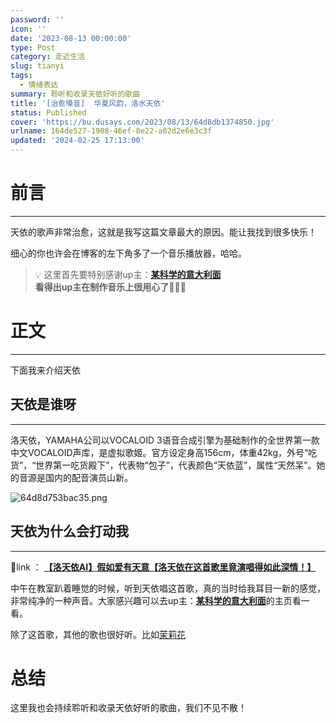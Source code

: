 ```yaml
---
password: ''
icon: ''
date: '2023-08-13 00:00:00'
type: Post
category: 走近生活
slug: tianyi
tags:
  - 情绪表达
summary: 聆听和收录天依好听的歌曲
title: '[治愈嗓音]  华夏风韵，洛水天依'
status: Published
cover: 'https://bu.dusays.com/2023/08/13/64d8db1374850.jpg'
urlname: 164de527-1908-46ef-8e22-a02d2e6e3c3f
updated: '2024-02-25 17:13:00'
---
```


# 前言


---


  天依的歌声非常治愈，这就是我写这篇文章最大的原因。能让我找到很多快乐！


  细心的你也许会在博客的左下角多了一个音乐播放器，哈哈。


> 💡 这里首先要特别感谢up主：[**某科学的意大利面**](https://space.bilibili.com/130821307)  
> **看得出up主在制作音乐上很用心了🌹🌹🌹**


# 正文


---


  下面我来介绍天依


## 天依是谁呀


---


  洛天依，YAMAHA公司以VOCALOID 3语音合成引擎为基础制作的全世界第一款中文VOCALOID声库，是虚拟歌姬。官方设定身高156cm，体重42kg，外号“吃货”，“世界第一吃货殿下”，代表物“包子”，代表颜色“天依蓝”，属性“天然呆”。她的音源是国内的配音演员山新。


![64d8d753bac35.png](https://bu.dusays.com/2023/08/13/64d8d753bac35.png)


## 天依为什么会打动我


---


📌link ： [**【洛天依AI】假如爱有天意【洛天依在这首歌里竟演唱得如此深情！】**](https://www.bilibili.com/video/BV1xV4y1P789/?spm_id_from=333.1007.top_right_bar_window_history.content.click&vd_source=237e295a40d7aaea043ead8c0d2c78ab)


  中午在教室趴着睡觉的时候，听到天依唱这首歌，真的当时给我耳目一新的感觉，非常纯净的一种声音。大家感兴趣可以去up主：[**某科学的意大利面**](https://space.bilibili.com/130821307)的主页看一看。


  除了这首歌，其他的歌也很好听。比如[茉莉花](https://www.bilibili.com/video/BV1jS4y157Mo/?spm_id_from=333.880.my_history.page.click&vd_source=237e295a40d7aaea043ead8c0d2c78ab)


# 总结


  这里我也会持续聆听和收录天依好听的歌曲，我们不见不散！

